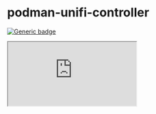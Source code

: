 # podman-unifi-controller
[![Generic badge](https://lazerj7.github.io/podman-unifi-controller)](https://shields.io/)
<iframe src="https://lazerj7.github.io/podman-unifi-controller">

